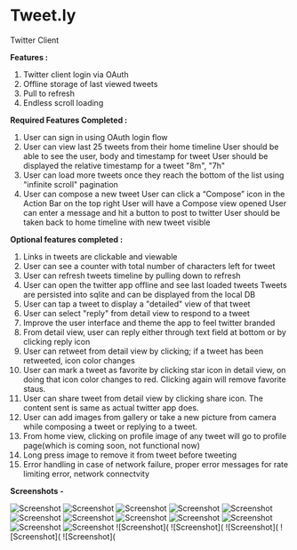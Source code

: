 Tweet.ly
========

Twitter Client

**Features :**

1. Twitter client login via OAuth
2. Offline storage of last viewed tweets
3. Pull to refresh
4. Endless scroll loading

**Required Features Completed :**

1. User can sign in using OAuth login flow
2. User can view last 25 tweets from their home timeline
    User should be able to see the user, body and timestamp for tweet
    User should be displayed the relative timestamp for a tweet "8m", "7h"
3. User can load more tweets once they reach the bottom of the list using "infinite scroll" pagination
4. User can compose a new tweet
    User can click a “Compose” icon in the Action Bar on the top right
    User will have a Compose view opened
    User can enter a message and hit a button to post to twitter
    User should be taken back to home timeline with new tweet visible

**Optional features completed :**

1. Links in tweets are clickable and viewable
2. User can see a counter with total number of characters left for tweet
3. User can refresh tweets timeline by pulling down to refresh
4. User can open the twitter app offline and see last loaded tweets
    Tweets are persisted into sqlite and can be displayed from the local DB
5. User can tap a tweet to display a "detailed" view of that tweet
6. User can select "reply" from detail view to respond to a tweet
7. Improve the user interface and theme the app to feel twitter branded
8. From detail view, user can reply either through text field at bottom or by clicking reply icon
9. User can retweet from detail view by clicking; if a tweet has been retweeted, icon color changes
10. User can mark a tweet as favorite by clicking star icon in detail view, on doing that icon color changes to red. 
    Clicking again will remove favorite staus.
11. User can share tweet from detail view by clicking share icon. The content sent is same as actual twitter app does.
12. User can add images from gallery or take a new picture from camera while composing a tweet or replying to a tweet.
13. From home view, clicking on profile image of any tweet will go to profile page(which is coming soon, not functional now)
14. Long press image to remove it from tweet before tweeting
15. Error handling in case of network failure, proper error messages for rate limiting error, network connectvity


**Screenshots -**

![Screenshot](https://raw.githubusercontent.com/vibhorB/Tweet.ly/master/screenshots/2014-04-02%2002.59.31.png)
![Screenshot](https://raw.githubusercontent.com/vibhorB/Tweet.ly/master/screenshots/2014-04-02%2002.59.49.png)
![Screenshot](https://raw.githubusercontent.com/vibhorB/Tweet.ly/master/screenshots/2014-04-02%2003.00.41.png)
![Screenshot](https://raw.githubusercontent.com/vibhorB/Tweet.ly/master/screenshots/2014-04-02%2003.01.05.png)
![Screenshot](https://raw.githubusercontent.com/vibhorB/Tweet.ly/master/screenshots/2014-04-02%2003.01.41.png)
![Screenshot](https://raw.githubusercontent.com/vibhorB/Tweet.ly/master/screenshots/2014-04-02%2003.02.12.png)
![Screenshot](https://raw.githubusercontent.com/vibhorB/Tweet.ly/master/screenshots/2014-04-02%2003.02.54.png)
![Screenshot](https://raw.githubusercontent.com/vibhorB/Tweet.ly/master/screenshots/2014-04-02%2003.03.07.png)
![Screenshot](https://raw.githubusercontent.com/vibhorB/Tweet.ly/master/screenshots/2014-04-02%2003.09.35.png)
![Screenshot](https://raw.githubusercontent.com/vibhorB/Tweet.ly/master/screenshots/2014-04-02%2003.09.47.png)
![Screenshot](https://raw.githubusercontent.com/vibhorB/Tweet.ly/master/screenshots/2014-04-02%2003.10.29.png)
![Screenshot](https://raw.githubusercontent.com/vibhorB/Tweet.ly/master/screenshots/2014-04-02%2003.10.41.png)
![Screenshot](
![Screenshot](
![Screenshot](
![Screenshot](
![Screenshot](
